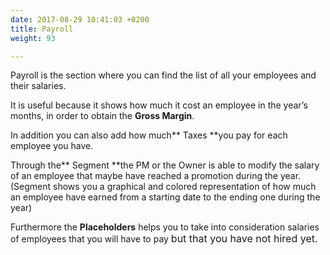```yaml
---
date: 2017-08-29 10:41:03 +0200
title: Payroll
weight: 93

---
```



Payroll is the section where you can find the list of all your employees and their salaries.

It is useful because it shows how much it cost an employee in the year’s months, in order to obtain the **Gross Margin**.

In addition you can also add how much** Taxes **you pay for each employee you have.

Through the** Segment **the PM or the Owner is able to modify the salary of an employee that maybe have reached a promotion during the year. (Segment shows you a graphical and colored representation of how much an employee have earned from a starting date to the ending one during the year)

Furthermore the **Placeholders** helps you to take into consideration salaries of employees that you will have to pay <span style="font-size: 1rem;">but that you have not hired yet.</span>